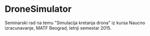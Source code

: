 # DroneSimulator
Seminarski rad na temu "Simulacija kretanja drona" iz kursa Naucno izracunavanje, MATF Beograd, letnji semestar 2015.
